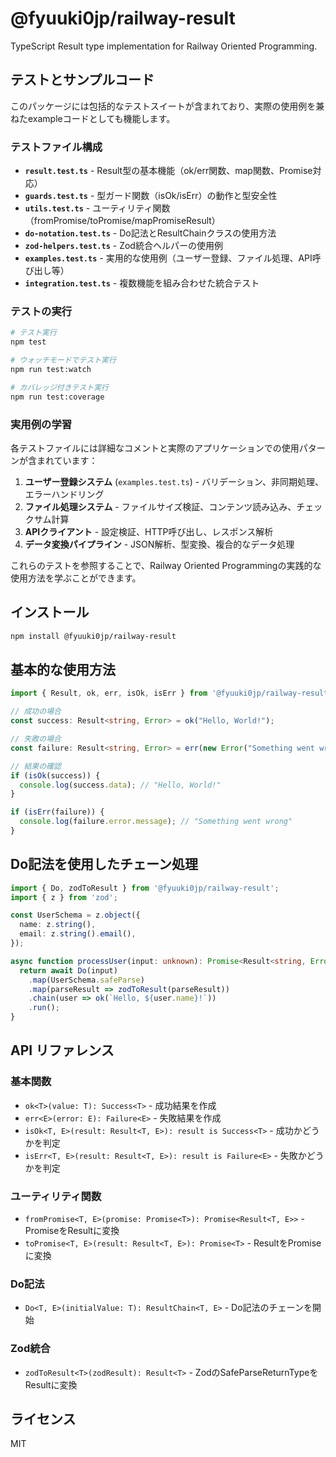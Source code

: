 # @fyuuki0jp/railway-result

TypeScript Result type implementation for Railway Oriented Programming.

## テストとサンプルコード

このパッケージには包括的なテストスイートが含まれており、実際の使用例を兼ねたexampleコードとしても機能します。

### テストファイル構成

- **`result.test.ts`** - Result型の基本機能（ok/err関数、map関数、Promise対応）
- **`guards.test.ts`** - 型ガード関数（isOk/isErr）の動作と型安全性
- **`utils.test.ts`** - ユーティリティ関数（fromPromise/toPromise/mapPromiseResult）
- **`do-notation.test.ts`** - Do記法とResultChainクラスの使用方法
- **`zod-helpers.test.ts`** - Zod統合ヘルパーの使用例
- **`examples.test.ts`** - 実用的な使用例（ユーザー登録、ファイル処理、API呼び出し等）
- **`integration.test.ts`** - 複数機能を組み合わせた統合テスト

### テストの実行

```bash
# テスト実行
npm test

# ウォッチモードでテスト実行
npm run test:watch

# カバレッジ付きテスト実行
npm run test:coverage
```

### 実用例の学習

各テストファイルには詳細なコメントと実際のアプリケーションでの使用パターンが含まれています：

1. **ユーザー登録システム** (`examples.test.ts`) - バリデーション、非同期処理、エラーハンドリング
2. **ファイル処理システム** - ファイルサイズ検証、コンテンツ読み込み、チェックサム計算
3. **APIクライアント** - 設定検証、HTTP呼び出し、レスポンス解析
4. **データ変換パイプライン** - JSON解析、型変換、複合的なデータ処理

これらのテストを参照することで、Railway Oriented Programmingの実践的な使用方法を学ぶことができます。

## インストール

```bash
npm install @fyuuki0jp/railway-result
```

## 基本的な使用方法

```typescript
import { Result, ok, err, isOk, isErr } from '@fyuuki0jp/railway-result';

// 成功の場合
const success: Result<string, Error> = ok("Hello, World!");

// 失敗の場合
const failure: Result<string, Error> = err(new Error("Something went wrong"));

// 結果の確認
if (isOk(success)) {
  console.log(success.data); // "Hello, World!"
}

if (isErr(failure)) {
  console.log(failure.error.message); // "Something went wrong"
}
```

## Do記法を使用したチェーン処理

```typescript
import { Do, zodToResult } from '@fyuuki0jp/railway-result';
import { z } from 'zod';

const UserSchema = z.object({
  name: z.string(),
  email: z.string().email(),
});

async function processUser(input: unknown): Promise<Result<string, Error>> {
  return await Do(input)
    .map(UserSchema.safeParse)
    .map(parseResult => zodToResult(parseResult))
    .chain(user => ok(`Hello, ${user.name}!`))
    .run();
}
```

## API リファレンス

### 基本関数

- `ok<T>(value: T): Success<T>` - 成功結果を作成
- `err<E>(error: E): Failure<E>` - 失敗結果を作成
- `isOk<T, E>(result: Result<T, E>): result is Success<T>` - 成功かどうかを判定
- `isErr<T, E>(result: Result<T, E>): result is Failure<E>` - 失敗かどうかを判定

### ユーティリティ関数

- `fromPromise<T, E>(promise: Promise<T>): Promise<Result<T, E>>` - PromiseをResultに変換
- `toPromise<T, E>(result: Result<T, E>): Promise<T>` - ResultをPromiseに変換

### Do記法

- `Do<T, E>(initialValue: T): ResultChain<T, E>` - Do記法のチェーンを開始

### Zod統合

- `zodToResult<T>(zodResult): Result<T>` - ZodのSafeParseReturnTypeをResultに変換

## ライセンス

MIT
